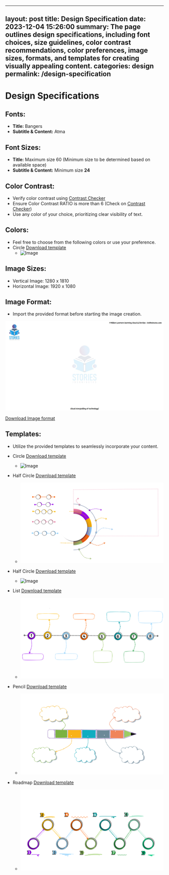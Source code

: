 
---
layout:     post
title:      Design Specification
date:       2023-12-04 15:26:00
summary:    The page outlines design specifications, including font choices, size guidelines, color contrast recommendations, color preferences, image sizes, formats, and templates for creating visually appealing content.
categories:  design
permalink:  /design-specification
---


# Design Specifications

## Fonts:
- **Title:** Bangers
- **Subtitle & Content:** Atma

## Font Sizes:
- **Title:** Maximum size 60 (Minimum size to be determined based on available space)
- **Subtitle & Content:** Minimum size **24**

## Color Contrast:
- Verify color contrast using [Contrast Checker](https://contrastchecker.com)
- Ensure Color Contrast RATIO is more than 6 (Check on [Contrast Checker](https://contrastchecker.com))
- Use any color of your choice, prioritizing clear visibility of text.

## Colors:
- Feel free to choose from the following colors or use your preference.
- Circle [Download template](/images/design-specification/color.sw)
    - ![Image](/images/design-specification/color.gif "circle format")

## Image Sizes:
- Vertical Image: 1280 x 1810
- Horizontal Image: 1920 x 1080

## Image Format:
- Import the provided format before starting the image creation.

![Image](/images/design-specification/image_format_article.jpg "Image format")

[Download Image format](/images/design-specification/image_format_article.sw)


## Templates:
- Utilize the provided templates to seamlessly incorporate your content.
- Circle [Download template](/images/design-specification/circle.sw)
    - ![Image](/images/design-specification/circle.gif "circle format")

- Half Circle [Download template](/images/design-specification/half_circle.sw)
    - ![Image](/images/design-specification/half_circle.gif "circle format")


- Half Circle [Download template](/images/design-specification/hierarchical_data.sw)
    - ![Image](/images/design-specification/hierarchical_data.gif.gif "circle format")


- List [Download template](/images/design-specification/list.sw)
    - ![Image](/images/design-specification/list.gif "circle format")

- Pencil [Download template](/images/design-specification/pencil.sw)
    - ![Image](/images/design-specification/pencil.gif "circle format")


- Roadmap [Download template](/images/design-specification/roadmap_info.sw)
    - ![Image](/images/design-specification/roadmap_info.gif "circle format")
